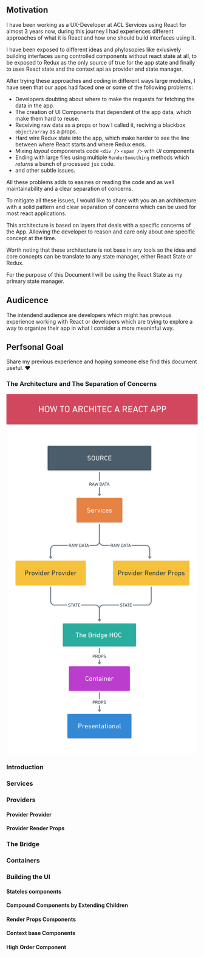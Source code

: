 ## Motivation

I have been working as a UX-Developer at ACL Services using React for almost 3 years now, during this journey I had experiences different approaches of what it is React and how one should build interfaces using it.

I have been exposed to different ideas and phylosopies like exlusively building interfaces using controlled components without react state at all, to be exposed to Redux as the only source of true for the app state and finally 
to uses React state and the context api as provider and state manager.

After trying these approaches and coding in different ways large modules, I have seen that our apps had faced one or some of the following problems: 

- Developers doubting about where to make the requests for fetching the data in the app.
- The creation of UI Components that dependent of the app data, which make them hard to reuse.
- Receiving raw data as a props or how I called it, reciving a blackbox `object/array` as a props.
- Hard wire Redux state into the app, which make harder to see the line between where React starts and where Redux ends.
- Mixing *layout* componenets code `<div />` `<span />` with *UI* components
- Ending with large files using multiple `RenderSomething` methods which *returns* a bunch of processed `jsx` code.
- and other subtle issues.

All these problems adds to easines or reading the code and as well maintainability and a clear separation of concerns.

To mitigate all these issues, I would like to share with you an an architecture with a solid pattern and clear separation of concerns which can be used for most react applications.

This architecture is based on layers that deals with a specific concerns of the App. Allowing the developer to reason and care only about one specific concept at the time. 

Worth noting that these architecture is not base in any tools so the idea and core concepts can be translate to any state manager, either React State or Redux. 

For the purpose of this Document I will be using the React State as my primary state manager.

## Audicence
The intendend audience are developers which might has previous experience working with React or developers which are trying to explore a way to organize their app in what I consider a more meaninful way. 

## Perfsonal Goal

Share my previous experience and hoping someone else find this document useful. ❤️

### The Architecture and The Separation of Concerns
<img width="550" src="https://github.com/nahumzs/react-architecture/blob/master/assets/El_Diagrama.png" alt="React Architecture Diagram" />

### Introduction


### Services
### Providers
#### Provider Provider
#### Provider Render Props
### The Bridge
### Containers
### Building the UI
#### Stateles components
#### Compound Components by Extending Children
#### Render Props Components
#### Context base Components
#### High Order Component
